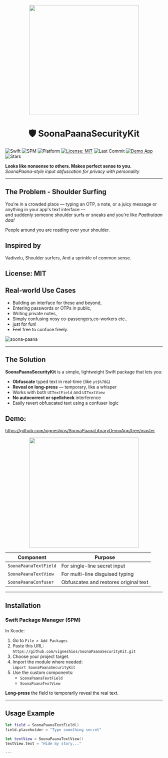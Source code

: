 <p align="center">
  <img src="https://github.com/user-attachments/assets/05128604-ff10-45c1-9495-33a96861f631" width="350" />
</p>

<h1 align="center">🛡️ SoonaPaanaSecurityKit</h1>

<p align="center">

![Swift](https://img.shields.io/badge/Swift-5.0-orange?logo=swift)
![SPM](https://img.shields.io/badge/SPM-compatible-green.svg?logo=swift)
![Platform](https://img.shields.io/badge/Platform-iOS%20UIKit-blue?logo=apple)
[![License: MIT](https://img.shields.io/badge/License-MIT-blue.svg)](https://opensource.org/licenses/MIT)
![Last Commit](https://img.shields.io/github/last-commit/vigneshios/SoonaPaanaSecurityKit)
[![Demo App](https://img.shields.io/badge/Demo-App-lightgrey)](https://github.com/vigneshios/SoonaPaanaLibraryDemoApp)
![Stars](https://img.shields.io/github/stars/vigneshios/SoonaPaanaSecurityKit?style=social)

  
  <strong>Looks like nonsense to others. Makes perfect sense to you.</strong><br/>
<em>SoonaPaana-style input obfuscation for privacy with personality</em>
</p>

---

##  The Problem - Shoulder Surfing

You're in a crowded place — typing an OTP, a note, or a juicy message or anything in your app's text interface  —  
and suddenly someone shoulder surfs or sneaks and you're like *Paathutaan daa!*  

People around you are reading over your shoulder.

## Inspired by
Vadivelu, Shoulder surfers, And a sprinkle of common sense.

## License: MIT 


## Real-world Use Cases
-  Building an interface for these and beyond,
-  Entering passwords or OTPs in public,
-  Writing private notes,
-  Simply confusing nosy co-passengers,co-workers etc..
-  just for fun!
-  Feel free to confuse freely.


  ![soona-paana](https://github.com/user-attachments/assets/036cebf5-ea0f-409d-9b90-20a2516fbcd9)

---

##  The Solution

**SoonaPaanaSecurityKit** is a simple, lightweight Swift package that lets you:

-  **Obfuscate** typed text in real-time (like `yt$%78&`)
-  **Reveal on long-press** — temporary, like a whisper
-  Works with both `UITextField` and `UITextView`
-  **No autocorrect or spellcheck** interference
-  Easily revert obfuscated text using a confuser logic
## Demo: 
https://github.com/vigneshios/SoonaPaanaLibraryDemoApp/tree/master

<p align="center">
  <img src="https://github.com/user-attachments/assets/fd3b9f68-5894-47a3-887a-fa72e7acd55c" width="350" />
</p>


| Component             | Purpose                               |
| --------------------- | ------------------------------------- |
| `SoonaPaanaTextField` | For single-line secret input          |
| `SoonaPaanaTextView`  | For multi-line disguised typing       |
| `SoonaPaanaConfuser`  | Obfuscates and restores original text |

---
##  Installation

###  Swift Package Manager (SPM)

In Xcode:

1. Go to `File > Add Packages`
2. Paste this URL:  
   `https://github.com/vigneshios/SoonaPaanaSecurityKit.git`
3. Choose your project target.
4. Import the module where needed:  
   `import SoonaPaanaSecurityKit`
5. Use the custom components:  
   - `SoonaPaanaTextField`  
   - `SoonaPaanaTextView`

 **Long-press** the field to temporarily reveal the real text.

---

## Usage Example

```swift
let field = SoonaPaanaTextField()
field.placeholder = "Type something secret"

let textView = SoonaPaanaTextView()
textView.text = "Hide my story..."

---









